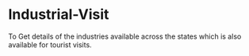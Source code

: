# Industrial-Visit
To Get details of the industries available across the states which is also available for tourist visits.
